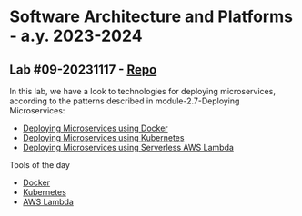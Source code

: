 # Software Architecture and Platforms - a.y. 2023-2024

## Lab #09-20231117 - [Repo](https://github.com/pslab-unibo/sap-2023-2024.git) 

In this lab, we have a look to technologies for deploying microservices, according to the patterns described in module-2.7-Deploying Microservices:
- [Deploying Microservices using Docker](https://docs.google.com/document/d/15QAUpPf8OGb05geq6qKojvrY7zg0OP8B5IMqgEZ4nlI/edit?usp=sharing)
- [Deploying Microservices using Kubernetes](https://docs.google.com/document/d/16Sd413UjcnGv80FYOGlHLVr7ui5e4Rucyn_xI_v4ONQ/edit?usp=sharing)
- [Deploying Microservices using Serverless AWS Lambda](https://docs.google.com/document/d/1STT7P8rWksSnUAcHEz2gi45h41ONSyduYt6LfGCblro/edit?usp=sharing)


Tools of the day
- [Docker](https://docs.docker.com/)
- [Kubernetes](https://kubernetes.io/docs/home/)
- [AWS Lambda](https://docs.aws.amazon.com/lambda/)
